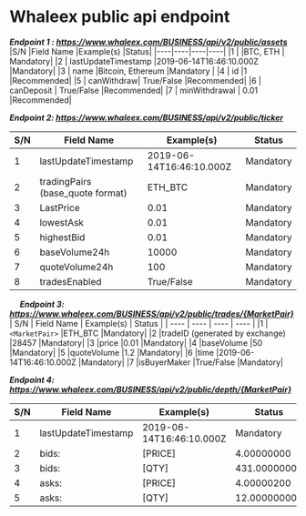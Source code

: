 

Whaleex public api endpoint
=================
***Endpoint 1 : https://www.whaleex.com/BUSINESS/api/v2/public/assets***
|S/N	|Field Name	|Example(s)	|Status|
|----|----|----|----|
|1	  |<key>	    |BTC, ETH	  | Mandatory|
|2	  |	lastUpdateTimestamp	|2019-06-14T16:46:10.000Z	|Mandatory|
|3	  |	name	|Bitcoin, Ethereum	|Mandatory  | 
|4	  |	id    |1	                |Recommended|
|5	  |	canWithdraw|	True/False	|Recommended|
|6	  |	canDeposit |	True/False	|Recommended|
|7	  |	minWithdrawal |	0.01	    |Recommended|


***Endpoint 2: https://www.whaleex.com/BUSINESS/api/v2/public/ticker***

|  S/N   | Field Name  |  Example(s)   | Status  |
|  ----  | ----  |  ----  | ----  |
|1	|lastUpdateTimestamp	|2019-06-14T16:46:10.000Z	|Mandatory|
|2	|tradingPairs (base_quote format)	|ETH_BTC	|Mandatory|
|3	|LastPrice	|0.01	|Mandatory|
|4	|lowestAsk	|0.01	|Mandatory|
|5	|highestBid	|0.01	|Mandatory|
|6	|baseVolume24h	|10000	|Mandatory|
|7	|quoteVolume24h	|100	|Mandatory|
|8	|tradesEnabled	|True/False	|Mandatory|

 
***Endpoint 3: https://www.whaleex.com/BUSINESS/api/v2/public/trades/{MarketPair}***
|  S/N   | Field Name  |  Example(s)   | Status  |
|  ----  | ----  |  ----  | ----  |
|1	|`<MarketPair>`	|ETH_BTC	|Mandatory|
|2	|tradeID (generated by exchange)	|28457	|Mandatory|
|3	|price	|0.01	|Mandatory|
|4	|baseVolume 	|50	|Mandatory|
|5	|quoteVolume 	|1.2	|Mandatory|
|6	|time	|2019-06-14T16:46:10.000Z	|Mandatory|
|7	|isBuyerMaker	|True/False	|Mandatory|


***Endpoint 4: https://www.whaleex.com/BUSINESS/api/v2/public/depth/{MarketPair}***

|  S/N   | Field Name  |  Example(s)   | Status  |
|  ----  | ----  |  ----  | ----  |
|1	|lastUpdateTimestamp	|2019-06-14T16:46:10.000Z	|Mandatory|
|2	|bids: |[PRICE]	|4.00000000	|Mandatory|
|3	|bids: |[QTY]	|431.00000000	|Mandatory|
|4	|asks: |[PRICE]	|4.00000200	|Mandatory|
|5	|asks: |[QTY]	|12.00000000	|Mandatory|

